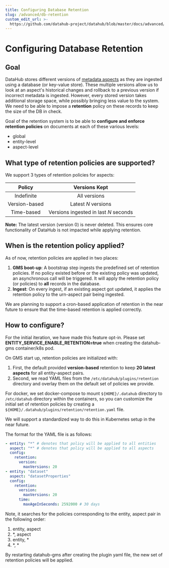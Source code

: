 ```yaml
---
title: Configuring Database Retention
slug: /advanced/db-retention
custom_edit_url: >-
  https://github.com/datahub-project/datahub/blob/master/docs/advanced/db-retention.md
---
```

# Configuring Database Retention

## Goal

DataHub stores different versions of [metadata aspects](/docs/what/aspect) as they are ingested 
using a database (or key-value store).  These multiple versions allow us to look at an aspect's historical changes and 
rollback to a previous version if incorrect metadata is ingested. However, every stored version takes additional storage 
space, while possibly bringing less value to the system. We need to be able to impose a **retention** policy on these 
records to keep the size of the DB in check.

Goal of the retention system is to be able to **configure and enforce retention policies** on documents at each of these 
various levels:
   - global
   - entity-level
   - aspect-level

## What type of retention policies are supported?

We support 3 types of retention policies for aspects:

|     Policy    |            Versions Kept            |
|:-------------:|:-----------------------------------:|
| Indefinite    | All versions                        |
| Version-based | Latest *N* versions                   |
| Time-based    | Versions ingested in last *N* seconds |

**Note:** The latest version (version 0) is never deleted. This ensures core functionality of DataHub is not impacted while applying retention.

## When is the retention policy applied?

As of now, retention policies are applied in two places:

1. **GMS boot-up**: A bootstrap step ingests the predefined set of retention policies. If no policy existed before or the existing policy 
   was updated, an asynchronous call will be triggered.  It will apply the retention policy (or policies) to **all** records in the database.
2. **Ingest**: On every ingest, if an existing aspect got updated, it applies the retention policy to the urn-aspect pair being ingested.

We are planning to support a cron-based application of retention in the near future to ensure that the time-based retention is applied correctly.

## How to configure?

For the initial iteration, we have made this feature opt-in. Please set **ENTITY_SERVICE_ENABLE_RETENTION=true** when
creating the datahub-gms container/k8s pod.

On GMS start up, retention policies are initialized with:
1. First, the default provided **version-based** retention to keep **20 latest aspects** for all entity-aspect pairs. 
2. Second, we read YAML files from the `/etc/datahub/plugins/retention` directory and overlay them on the default set of policies we provide.

For docker, we set docker-compose to mount `${HOME}/.datahub` directory to `/etc/datahub` directory
within the containers, so you can customize the initial set of retention policies by creating
a `${HOME}/.datahub/plugins/retention/retention.yaml` file.

We will support a standardized way to do this in Kubernetes setup in the near future. 

The format for the YAML file is as follows:

```yaml
- entity: "*" # denotes that policy will be applied to all entities
  aspect: "*" # denotes that policy will be applied to all aspects
  config:
    retention:
      version:
        maxVersions: 20
- entity: "dataset"
  aspect: "datasetProperties"
  config:
    retention:
      version:
        maxVersions: 20
      time:
        maxAgeInSeconds: 2592000 # 30 days
```

Note, it searches for the policies corresponding to the entity, aspect pair in the following order:
1. entity, aspect
2. *, aspect
3. entity, *
4. *, *

By restarting datahub-gms after creating the plugin yaml file, the new set of retention policies will be applied. 

